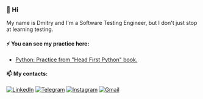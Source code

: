### 👋 Hi

My name is Dmitry and I'm a Software Testing Engineer, but I don't just stop at learning testing.

#### ⚡ You can see my practice here:
- <a href="https://github.com/dmitrymashkalo/head_first_python" target="_blank">Python: Practice from "Head First Python" book.</a>

#### 📫 My contacts:
<a href="https://www.linkedin.com/in/dmitrymashkalo/" target="_blank">![LinkedIn](https://img.shields.io/badge/linkedin-%230077B5.svg?style=for-the-badge&logo=linkedin&logoColor=white)</a>
<a href="https://t.me/dmitrymashkalo" target="_blank">![Telegram](https://img.shields.io/badge/Telegram-2CA5E0?style=for-the-badge&logo=telegram&logoColor=white)</a>
<a href="https://www.instagram.com/dmitry.mashkalo/" target="_blank">![Instagram](https://img.shields.io/badge/Instagram-%23E4405F.svg?style=for-the-badge&logo=Instagram&logoColor=white)</a>
<a href="mailto:dmitrymashkalo@gmail.com" target="_blank">![Gmail](https://img.shields.io/badge/Gmail-D14836?style=for-the-badge&logo=gmail&logoColor=white)</a>
